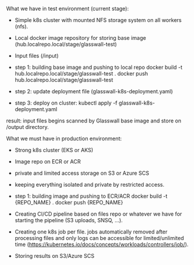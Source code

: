 What we have in test environment (current stage):
- Simple k8s cluster with mounted NFS storage system on all workers (nfs).
- Local docker image repository for storing base image (hub.localrepo.local/stage/glasswall-test)
- Input files (/input)

- step 1: building base image and pushing to local repo
	docker build -t hub.localrepo.local/stage/glasswall-test .
	docker push hub.localrepo.local/stage/glasswall-test
- step 2: update deployment file (glasswall-k8s-deployment.yaml)
- step 3: deploy on cluster: kubectl apply -f glasswall-k8s-deployment.yaml

result: 
	input files begins scanned by Glasswall base image and store on /output directory.

What we must have in production environment:
- Strong k8s cluster (EKS or AKS)
- Image repo on ECR or ACR
- private and limited access storage on S3 or Azure SCS
- keeping everything isolated and private by restricted access.

- step 1: building image and pushing to ECR/ACR
	docker build -t {REPO_NAME} .
	docker push {REPO_NAME}

- Creating CI/CD pipeline based on files repo or whatever we have for starting the pipeline (S3 uploads, SNSQ, ...).
- Creating one k8s job per file. jobs automatically removed after processing files and only logs can be accessible for limited/unlimited time (https://kubernetes.io/docs/concepts/workloads/controllers/job/).
- Storing results on S3/Azure SCS



	